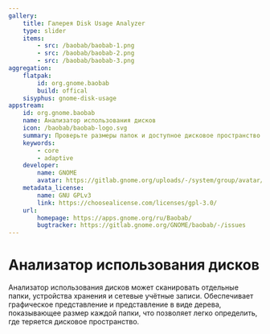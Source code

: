 ```yaml
---
gallery: 
    title: Галерея Disk Usage Analyzer
    type: slider
    items: 
        - src: /baobab/baobab-1.png
        - src: /baobab/baobab-2.png
        - src: /baobab/baobab-3.png
aggregation:
    flatpak: 
        id: org.gnome.baobab
        build: offical
    sisyphus: gnome-disk-usage
appstream:
    id: org.gnome.baobab
    name: Анализатор использования дисков
    icon: /baobab/baobab-logo.svg
    summary: Проверьте размеры папок и доступное дисковое пространство
    keywords:
        - core
        - adaptive
    developer: 
        name: GNOME
        avatar: https://gitlab.gnome.org/uploads/-/system/group/avatar/8/gnomelogo.png?width=48
    metadata_license: 
        name: GNU GPLv3
        link: https://choosealicense.com/licenses/gpl-3.0/
    url: 
        homepage: https://apps.gnome.org/ru/Baobab/
        bugtracker: https://gitlab.gnome.org/GNOME/baobab/-/issues
---
```


# Анализатор использования дисков

Анализатор использования дисков может сканировать отдельные папки, устройства хранения и сетевые учётные записи. Обеспечивает графическое представление и представление в виде дерева, показывающее размер каждой папки, что позволяет легко определить, где теряется дисковое пространство.

<AGWGallery />

<!--@include: @apps/_parts/install/content-repo.md-->
<!--@include: @apps/_parts/install/content-flatpak.md-->
